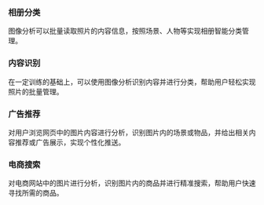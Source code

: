 ### 相册分类
图像分析可以批量读取照片的内容信息，按照场景、人物等实现相册智能分类管理。

### 内容识别
在一定训练的基础上，可以使用图像分析识别内容并进行分类，帮助用户轻松实现照片的批量管理。

### 广告推荐
对用户浏览网页中的图片内容进行分析，识别图片内的场景或物品，并给出相关内容推荐或广告展示，实现个性化推送。

### 电商搜索
对电商网站中的图片进行分析，识别图片内的商品并进行精准搜索，帮助用户快速寻找所需的商品。

